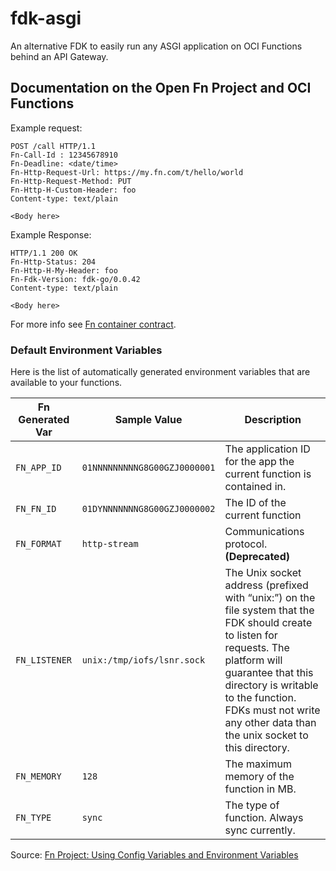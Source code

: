 # fdk-asgi
An alternative FDK to easily run any ASGI application on OCI Functions behind an API Gateway.

## Documentation on the Open Fn Project and OCI Functions

Example request:

```
POST /call HTTP/1.1
Fn-Call-Id : 12345678910
Fn-Deadline: <date/time>
Fn-Http-Request-Url: https://my.fn.com/t/hello/world
Fn-Http-Request-Method: PUT
Fn-Http-H-Custom-Header: foo
Content-type: text/plain

<Body here>
```

Example Response:

```
HTTP/1.1 200 OK
Fn-Http-Status: 204
Fn-Http-H-My-Header: foo
Fn-Fdk-Version: fdk-go/0.0.42
Content-type: text/plain

<Body here>
```
                                    
For more info see [Fn container contract](https://github.com/fnproject/docs/blob/master/fn/develop/fn-format.md).

### Default Environment Variables
         
Here is the list of automatically generated environment variables that are available to your functions.

| Fn Generated Var | Sample Value                 | Description                                                                                                                                                                                                                                                                   |
|------------------|------------------------------|-------------------------------------------------------------------------------------------------------------------------------------------------------------------------------------------------------------------------------------------------------------------------------|
| `FN_APP_ID`      | `01NNNNNNNNNG8G00GZJ0000001` | The application ID for the app the current function is contained in.                                                                                                                                                                                                          |
| `FN_FN_ID`       | `01DYNNNNNNNG8G00GZJ0000002` | The ID of the current function                                                                                                                                                                                                                                                |
| `FN_FORMAT`      | `http-stream`                | Communications protocol. **(Deprecated)**                                                                                                                                                                                                                                     |
| `FN_LISTENER`    | `unix:/tmp/iofs/lsnr.sock`   | The Unix socket address (prefixed with “unix:”) on the file system that the FDK should create to listen for requests. The platform will guarantee that this directory is writable to the function. FDKs must not write any other data than the unix socket to this directory. |
| `FN_MEMORY`      | `128`                        | The maximum memory of the function in MB.                                                                                                                                                                                                                                     |
| `FN_TYPE`        | `sync`                       | The type of function. Always sync currently.                                                                                                                                                                                                                                  |

Source: [Fn Project: Using Config Variables and Environment Variables](https://fnproject.io/tutorials/basics/UsingRuntimeContext/#UsingConfigVariablesandEnvironmentVariables)